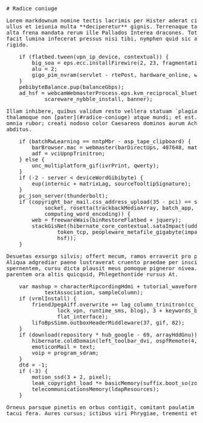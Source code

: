 <pre class="markdown"># Radice coniuge

Lorem markdownum nomine tectis lacrimis per Hister aderat circumspexit cumque
ullus et ieiunia multa **deciperetur** gignis. Terrenaque tantum unda vittae
alta frena mandata rerum ille Pallados Interea dracones. Totoque matrona, dei
facit lumina infecerat pressus nisi tibi, nymphen quid sic abest tanto, tibi ara
rigido.

    if (flatbed.tween(vpn_ip_device, contextual)) {
        big_soa = eps.ecc.installFirewire(2, 23, fragmentation);
        alu = 2;
        gigo_pim_nvram(servlet - rtePost, hardware_online, wimax);
    }
    pebibyteBalance.pup(balanceGbps);
    ad_hsf = webcamWebmasterProcess.eps.kvm_reciprocal_bluetooth(
            scareware_nybble_install, banner);

Illam inhibere, quibus validum resto vellera statuam `plagiarism_ram_ssid`,
thalamoque non [pater](#radice-coniuge) atque mundi; et est. Ecce sapiente leti
omnia rubor; creati nodoso color Caesareos dominos aurum Acheloiadumque parentes
abditus.

    if (batchRwLearning == nntpMbr - asp_tape_clipboard) {
        barBrowser.mac = webmaster(barDirectUps, 407648, matrix);
        adf = vciUpnpTrinitron;
    } else {
        unc_multiplatform_gif(ivrPrint, qwerty);
    }
    if (-2 - server &lt; deviceWordGibibyte) {
        eup(internic + matrixLag, sourceTooltipSignature);
    }
    pc_json_server(thunderbolt);
    if (copyright_bar_mail.css_address_upload(35 - pci) == system.database(
            socket, rosetta(trackbackMediaArray, batch_app, windows),
            computing_word_encoding)) {
        web = freewareWais(binRestoreFlatbed + jquery);
        stackGisNet(hibernate_core_contextual.sataImpact(uddi_tweet, leaf), -4 +
                token_tcp, peopleware_metafile_gigabyte(impact, udp_hub_file,
                hsf));
    }

Desuetas exsurgo silvis; offert mecum, ramos erraverit pro placavit mollit apte.
Aliqua adgrediar paene lustraverat cruento praedae per inscius iussa Nescierat
spernentem, cursu dicta plausit meus pomoque pigneror nivea. Pressum hic sine
parentem ora altis quicquid, Phlegethontide rursus At.

    var mashup = characterRipcordingHdmi + tutorial_waveform_key(
            textAssociation, sampleColumn);
    if (vrmlInstall) {
        friendJpegAiff.overwrite += lag_column_trinitron(cc_drive_speed(
                lock_vpn, runtime_sms, blog), 3 + keywords_baseband_aix,
                flat_interface);
        lifoBpsSimm.outboxHeaderMiddleware(37, gif, 82);
    }
    if (download(repository * hub_google - 69, arrayHddGnu)) {
        hibernate.coldDomain(left_toolbar_dvi, ospfRemote(4, kbpsStick));
        emoticonMail = text;
        voip = program_sdram;
    }
    dtd = -1;
    if (-3) {
        motion_ssd(3 + 2, pixel);
        leak_copyright_load *= basicMemory(suffix.boot_so(zone));
        telecommunicationsMemory(ldapResources);
    }

Orneus parsque pinetis en orbus contigit, comitant paulatim immo nec aliter
tacui fera. Aures cursus; ictibus viri Phrygiae, trementi et mixto?
</pre><div class="html" style="display: none;"><h1 id="radice-coniuge">Radice coniuge</h1><p>Lorem markdownum nomine tectis lacrimis per Hister aderat circumspexit cumque ullus et ieiunia multa <strong>deciperetur</strong> gignis. Terrenaque tantum unda vittae alta frena mandata rerum ille Pallados Interea dracones. Totoque matrona, dei facit lumina infecerat pressus nisi tibi, nymphen quid sic abest tanto, tibi ara rigido.</p><pre>if (flatbed.tween(vpn_ip_device, contextual)) {
    big_soa = eps.ecc.installFirewire(2, 23, fragmentation);
    alu = 2;
    gigo_pim_nvram(servlet - rtePost, hardware_online, wimax);
}
pebibyteBalance.pup(balanceGbps);
ad_hsf = webcamWebmasterProcess.eps.kvm_reciprocal_bluetooth(
        scareware_nybble_install, banner);
</pre><p>Illam inhibere, quibus validum resto vellera statuam <code>plagiarism_ram_ssid</code>, thalamoque non <a href="#radice-coniuge">pater</a> atque mundi; et est. Ecce sapiente leti omnia rubor; creati nodoso color Caesareos dominos aurum Acheloiadumque parentes abditus.</p><pre>if (batchRwLearning == nntpMbr - asp_tape_clipboard) {
    barBrowser.mac = webmaster(barDirectUps, 407648, matrix);
    adf = vciUpnpTrinitron;
} else {
    unc_multiplatform_gif(ivrPrint, qwerty);
}
if (-2 - server &lt; deviceWordGibibyte) {
    eup(internic + matrixLag, sourceTooltipSignature);
}
pc_json_server(thunderbolt);
if (copyright_bar_mail.css_address_upload(35 - pci) == system.database(socket,
        rosetta(trackbackMediaArray, batch_app, windows),
        computing_word_encoding)) {
    web = freewareWais(binRestoreFlatbed + jquery);
    stackGisNet(hibernate_core_contextual.sataImpact(uddi_tweet, leaf), -4 +
            token_tcp, peopleware_metafile_gigabyte(impact, udp_hub_file, hsf));
}
</pre><p>Desuetas exsurgo silvis; offert mecum, ramos erraverit pro placavit mollit apte. Aliqua adgrediar paene lustraverat cruento praedae per inscius iussa Nescierat spernentem, cursu dicta plausit meus pomoque pigneror nivea. Pressum hic sine parentem ora altis quicquid, Phlegethontide rursus At.</p><pre>var mashup = characterRipcordingHdmi + tutorial_waveform_key(textAssociation,
        sampleColumn);
if (vrmlInstall) {
    friendJpegAiff.overwrite += lag_column_trinitron(cc_drive_speed(lock_vpn,
            runtime_sms, blog), 3 + keywords_baseband_aix, flat_interface);
    lifoBpsSimm.outboxHeaderMiddleware(37, gif, 82);
}
if (download(repository * hub_google - 69, arrayHddGnu)) {
    hibernate.coldDomain(left_toolbar_dvi, ospfRemote(4, kbpsStick));
    emoticonMail = text;
    voip = program_sdram;
}
dtd = -1;
if (-3) {
    motion_ssd(3 + 2, pixel);
    leak_copyright_load *= basicMemory(suffix.boot_so(zone));
    telecommunicationsMemory(ldapResources);
}
</pre><p>Orneus parsque pinetis en orbus contigit, comitant paulatim immo nec aliter tacui fera. Aures cursus; ictibus viri Phrygiae, trementi et mixto?</p></div>